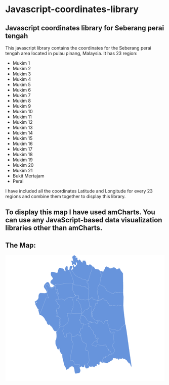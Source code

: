 # Javascript-coordinates-library
## Javascript coordinates library for Seberang perai tengah

This javascript library contains the coordinates for the Seberang perai tengah area located in pulau pinang, Malaysia.
It has 23 region: 
- Mukim 1
- Mukim 2
- Mukim 3
- Mukim 4
- Mukim 5
- Mukim 6
- Mukim 7
- Mukim 8
- Mukim 9
- Mukim 10
- Mukim 11
- Mukim 12
- Mukim 13
- Mukim 14
- Mukim 15
- Mukim 16
- Mukim 17
- Mukim 18
- Mukim 19
- Mukim 20
- Mukim 21
- Bukit Mertajam
- Perai 

I have included all the coordinates Latitude and Longitude for every 23 regions and combine them together to display this library.

## To display this map I have used amCharts. You can use any JavaScript-based data visualization libraries other than amCharts. 
## The Map:
![Map Image!](https://github.com/MuaadhEsmailT/Javascript-coordinates-library/blob/main/Map.PNG)




